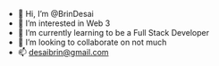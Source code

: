 - 👋 Hi, I’m @BrinDesai
- 👀 I’m interested in Web 3
- 🌱 I’m currently learning to be a Full Stack Developer
- 💞️ I’m looking to collaborate on not much  
- 📫 desaibrin@gmail.com

<!---
BrinDesai/BrinDesai is a ✨ special ✨ repository because its `README.md` (this file) appears on your GitHub profile.
You can click the Preview link to take a look at your changes.
--->
